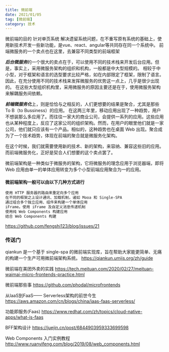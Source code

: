 ```yaml
---
title: 微前端
date: 2021/01/05
tag: [微前端]
category: 技术
---
```



微前端的目的
针对单页系统
解决遗留系统问题，在不重写原有系统的基础上，使用新技术开发一些新功能，是vue、react、angular等共同存在同一个系统中。
前端微服务的一个卖点也在这里，去兼容不同类型的前端框架

***后台微服务***的一个很大的卖点在于，可以使用不同的技术栈来开发后台应用。但是，事实上，采用微服务架构的组织和机构，一般都是中大型规模的。
相较于中小型，对于框架和语言的选型要求比较严格，如在内部限定了框架，限制了语言。
因此，在充分使用不同的技术栈来发挥微服务的优势这一点上，几乎是很少出现的。
在这些大型组织机构里，采用微服务的原因主要还是在于，使用微服务架构来解耦服务间依赖。

***前端微服务化***上，则是恰恰与之相反的，人们更想要的结果是聚合，尤其是那些 To B（to Bussiness）的应用。
在这两三年里，移动应用出现了一种趋势，用户不想装那么多应用了。而往往一家大的商业公司，会提供一系列的应用。这些应用也从某种程度上，反应了这家公司的组织架构。然而，在用户的眼里他们就是一家公司，他们就只应该有一个产品。相似的，这种趋势也在桌面 Web 出现。聚合成为了一个技术趋势，体现在前端的聚合就是微服务化架构。

在这个时候，我们就需要使用新的技术、新的架构，来容纳、兼容这些旧的应用。而前端微服务化，正好是契合人们想要的这个卖点罢了。

微前端架构是一种类似于微服务的架构，它将微服务的理念应用于浏览器端，即将 Web 应用由单一的单体应用转变为多个小型前端应用聚合为一的应用。


#### 微前端架构一般可以由以下几种方式进行
```html
使用 HTTP 服务器的路由来重定向多个应用
在不同的框架之上设计通讯、加载机制，诸如 Mooa 和 Single-SPA
通过组合多个独立应用、组件来构建一个单体应用
iFrame。使用 iFrame 及自定义消息传递机制
使用纯 Web Components 构建应用
结合 Web Components 构建
```



https://github.com/fengshi123/blog/issues/21

### 传送门

qiankun 是一个基于 single-spa 的微前端实现库，旨在帮助大家能更简单、无痛的构建一个生产可用微前端架构系统。
https://qiankun.umijs.org/zh/guide

微前端在美团外卖的实践
https://tech.meituan.com/2020/02/27/meituan-waimai-micro-frontends-practice.html

微前端那些事
https://github.com/phodal/microfrontends

从IaaS到FaaS—— Serverless架构的前世今生
https://aws.amazon.com/cn/blogs/china/iaas-faas-serverless/

功能即服务(Faas)
https://www.redhat.com/zh/topics/cloud-native-apps/what-is-faas

BFF架构设计
https://juejin.cn/post/6844903959333699598

Web Components 入门实例教程
http://www.ruanyifeng.com/blog/2019/08/web_components.html